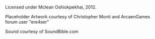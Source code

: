 Licensed under Mclean Oshiokpekhai, 2012.

Placeholder Artwork courtesy of Christopher Monti
and ArcaenGames forum user "ere4ser"

Sound courtesy of SoundBible.com
